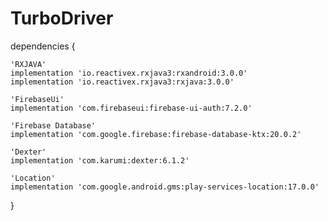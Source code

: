 # TurboDriver





dependencies {

    'RXJAVA'
    implementation 'io.reactivex.rxjava3:rxandroid:3.0.0'
    implementation 'io.reactivex.rxjava3:rxjava:3.0.0'

    'FirebaseUi'
    implementation 'com.firebaseui:firebase-ui-auth:7.2.0'

    'Firebase Database'
    implementation 'com.google.firebase:firebase-database-ktx:20.0.2'

    'Dexter'
    implementation 'com.karumi:dexter:6.1.2'

    'Location'
    implementation 'com.google.android.gms:play-services-location:17.0.0'
}
